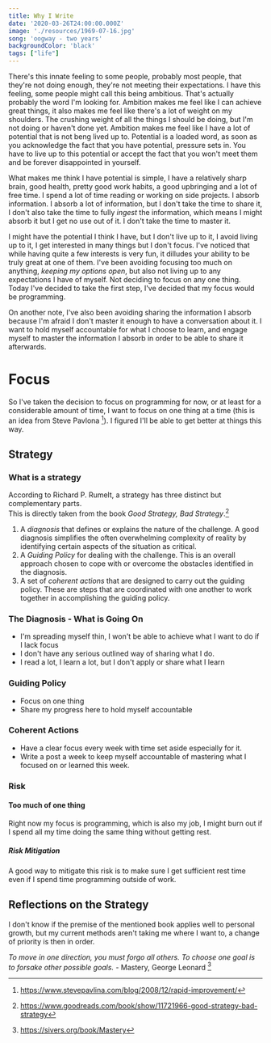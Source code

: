 ```yaml
---
title: Why I Write
date: '2020-03-26T24:00:00.000Z'
image: './resources/1969-07-16.jpg'
song: 'oogway - two years'
backgroundColor: 'black'
tags: ["life"]
---
```



There's this innate feeling to some people, probably most people, that they're
not doing enough, they're not meeting their expectations.
I have this feeling, some people might call this being ambitious.  That's actually probably
the word I'm looking for. Ambition makes me feel like I can achieve great things, it also makes me feel like
there's a lot of weight on my shoulders. The crushing weight of all the things I should
be doing, but I'm not doing or haven't done yet. Ambition makes me feel like I have a lot of potential
that is not beng lived up to. Potential is a loaded word, as soon as you acknowledge the fact that you have
potential, pressure sets in. You have to live up to this potential or
accept the fact that you won't meet them and be forever disappointed in yourself.

What makes me think I have potential is simple, I have a relatively sharp brain, good health,
pretty good work habits, a good upbringing and a lot of free time. I spend a lot of time reading or working
on side projects. I absorb information. I absorb a lot of information, 
but I don't take the time to share it, I don't
also take the time to fully *ingest* the information, which means I might absorb
it but I get no use out of it. I don't take the time to master it.

I might have the potential I think I have, but I don't live up to it, I avoid living up to it, I get interested in many things but I don't focus. I've noticed that while having quite a few interests is very fun,
it dilludes your ability to be truly great at one of them.
I've been avoiding focusing too much on anything, *keeping my options open*, but also not living up to any expectations I have of myself. 
Not deciding to focus on any one thing. Today I've decided to take the first
step, I've decided that my focus would be programming.

On another note, I've also been avoiding sharing the information I absorb because I'm afraid I don't master it
enough to have a conversation about it. I want to hold myself accountable for what
I choose to learn, and engage myself to master the information I absorb in order to be able to share it afterwards.

# Focus
So I've taken the decision to focus on programming for now, or at least for a considerable amount of time, I want
to focus on one thing at a time (this is an idea from Steve Pavlona [^1]). I figured I'll be able to get better at things this way.

## Strategy
<!-- ## A LEVER TO MOVE THE WORLD  I LIKE THIS -->
### What is a strategy
According to Richard P. Rumelt, a strategy has three distinct but complementary parts.  
This is directly taken from the book *Good Strategy, Bad Strategy*.[^2]
1. A *diagnosis* that defines or explains the nature of the challenge.
A good diagnosis simplifies the often overwhelming complexity of reality by 
identifying certain aspects of the situation as critical.
2. A *Guiding Policy* for dealing with the challenge. This is an overall 
approach chosen to cope with or overcome the obstacles identified in the diagnosis.
3. A set of *coherent actions* that are designed to carry out the guiding policy. These are steps
that are coordinated with one another to work together in accomplishing the guiding policy.

### The Diagnosis - What is Going On
* I'm spreading myself thin, I won't be able to achieve what I want to do if I lack focus
* I don't have any serious outlined way of sharing what I do.
* I read a lot, I learn a lot, but I don't apply or share what I learn

### Guiding Policy
* Focus on one thing 
* Share my progress here to hold myself accountable


### Coherent Actions
*  Have a clear focus every week with time set aside especially for it.
*  Write a post a week to keep myself accountable of mastering what I focused on or learned this week.

### Risk

#### Too much of one thing
Right now my focus is programming, which is also my job, I might burn out if I spend
all my time doing the same thing without getting rest.

##### Risk Mitigation
A good way to mitigate this risk is to make sure I get sufficient rest time even if I spend
time programming outside of work.


## Reflections on the Strategy
I don't know if the premise of the mentioned book applies well to personal growth, but my current
methods aren't taking me where I want to, a change of priority is then in order.

*To move in one direction, you must forgo all others. To choose one goal is to forsake other possible goals.* - Mastery, George Leonard [^3]


[^1]: https://www.stevepavlina.com/blog/2008/12/rapid-improvement/
[^2]: https://www.goodreads.com/book/show/11721966-good-strategy-bad-strategy
[^3]: https://sivers.org/book/Mastery
